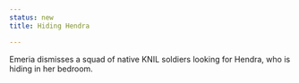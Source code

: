 ```yaml
---
status: new
title: Hiding Hendra

---
```

Emeria dismisses a squad of native KNIL soldiers looking for Hendra, who is hiding in her bedroom. 
